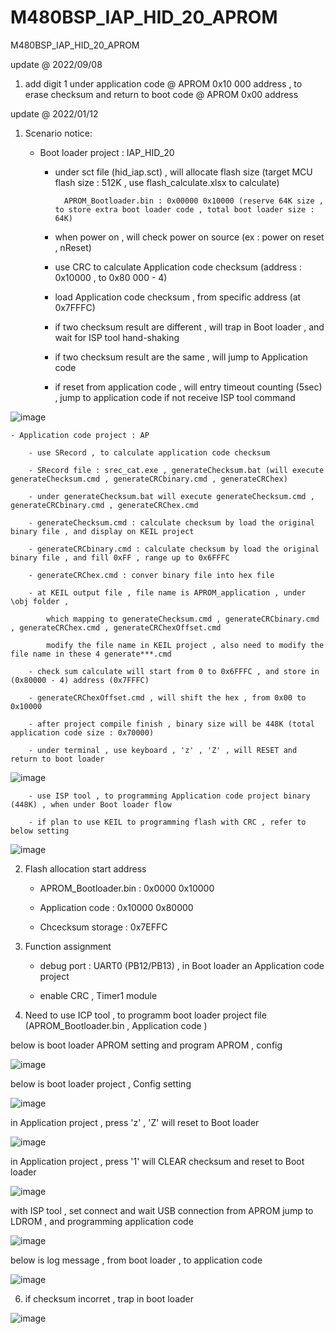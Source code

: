 # M480BSP_IAP_HID_20_APROM
 M480BSP_IAP_HID_20_APROM


update @ 2022/09/08

1. add digit 1 under application code @ APROM 0x10 000 address , to erase checksum and return to boot code @ APROM 0x00 address


update @ 2022/01/12

1. Scenario notice:

	- Boot loader project : IAP_HID_20 
	
		- under sct file (hid_iap.sct) , will allocate flash size (target MCU flash size : 512K , use flash_calculate.xlsx to calculate)
					
				APROM_Bootloader.bin : 0x00000 0x10000 (reserve 64K size , to store extra boot loader code , total boot loader size : 64K)
	
		- when power on , will check power on source (ex : power on reset , nReset)
	
		- use CRC to calculate Application code checksum (address : 0x10000 , to 0x80 000 - 4)
		
		- load Application code checksum , from specific address (at 0x7FFFC)
		
		- if two checksum result are different , will trap in Boot loader , and wait for ISP tool hand-shaking
		
		- if two checksum result are the same , will jump to Application code

		- if reset from application code , will entry timeout counting (5sec) , jump to application code if not receive ISP tool command

![image](https://github.com/released/M480BSP_IAP_HID_20_APROM/blob/main/Under_APROM_z.jpg)
	
	- Application code project : AP
	
		- use SRecord , to calculate application code checksum 
		
		- SRecord file : srec_cat.exe , generateChecksum.bat (will execute generateChecksum.cmd , generateCRCbinary.cmd , generateCRChex)
					
		- under generateChecksum.bat will execute generateChecksum.cmd , generateCRCbinary.cmd , generateCRChex.cmd
	
		- generateChecksum.cmd : calculate checksum by load the original binary file , and display on KEIL project
		
		- generateCRCbinary.cmd : calculate checksum by load the original binary file , and fill 0xFF , range up to 0x6FFFC
		
		- generateCRChex.cmd : conver binary file into hex file
		
		- at KEIL output file , file name is APROM_application , under \obj folder , 
	
			which mapping to generateChecksum.cmd , generateCRCbinary.cmd , generateCRChex.cmd , generateCRChexOffset.cmd
	
			modify the file name in KEIL project , also need to modify the file name in these 4 generate***.cmd		
			
		- check sum calculate will start from 0 to 0x6FFFC , and store in (0x80000 - 4) address (0x7FFFC)
		
		- generateCRChexOffset.cmd , will shift the hex , from 0x00 to 0x10000 
		
		- after project compile finish , binary size will be 448K (total application code size : 0x70000)
		
		- under terminal , use keyboard , 'z' , 'Z' , will RESET and return to boot loader
		
![image](https://github.com/released/M480BSP_IAP_HID_20_APROM/blob/main/Under_APROM_z.jpg)		
		
		- use ISP tool , to programming Application code project binary (448K) , when under Boot loader flow		
		
		- if plan to use KEIL to programming flash with CRC , refer to below setting
		
![image](https://github.com/released/M480BSP_IAP_HID_20_APROM/blob/main/program_by_KEIL.jpg)
		
			
2. Flash allocation start address

	- APROM_Bootloader.bin : 0x0000 0x10000
	
	- Application code : 0x10000 0x80000
		
	- Chcecksum storage : 0x7EFFC

3. Function assignment

	- debug port : UART0 (PB12/PB13) , in Boot loader an Application code project
	
	- enable CRC , Timer1 module
	
4. Need to use ICP tool , to programm boot loader project file (APROM_Bootloader.bin , Application code )

below is boot loader APROM setting and program APROM , config 

![image](https://github.com/released/M480BSP_IAP_HID_20_APROM/blob/main/APROM_ICP.jpg)

below is boot loader project , Config setting 

![image](https://github.com/released/M480BSP_IAP_HID_20_APROM/blob/main/Config_Bits.jpg)

in Application project , press 'z' , 'Z' will reset to Boot loader 

![image](https://github.com/released/M480BSP_IAP_HID_20_APROM/blob/main/Under_APROM_z.jpg)

in Application project , press '1' will CLEAR checksum and reset to Boot loader 

![image](https://github.com/released/M480BSP_IAP_HID_20_APROM/blob/main/Under_APROM_1.jpg)

with ISP tool , set connect and wait USB connection from APROM jump to LDROM , and programming application code

![image](https://github.com/released/M480BSP_IAP_HID_20_APROM/blob/main/ISP_connect.jpg)

below is log message , from boot loader , to application code

![image](https://github.com/released/M480BSP_IAP_HID_20_APROM/blob/main/regular_power_on_check_checksum.jpg)

6. if checksum incorret , trap in boot loader 

![image](https://github.com/released/M480BSP_IAP_HID_20_APROM/blob/main/error_checksum_stay_in_boot_loader.jpg)


